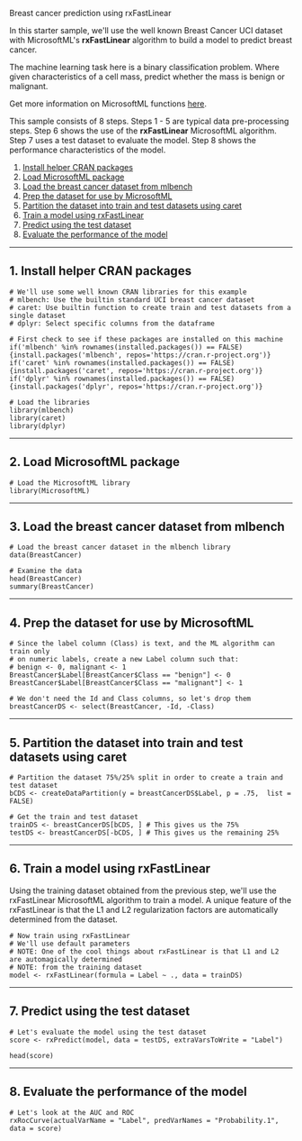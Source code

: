  Breast cancer prediction using rxFastLinear

In this starter sample, we'll use the well known Breast Cancer UCI dataset with MicrosoftML's **rxFastLinear** algorithm to build a model to predict breast cancer.

The machine learning task here is a binary classification problem. Where given characteristics of a cell mass, predict whether the mass is benign or malignant.

Get more information on MicrosoftML functions [here](https://msdn.microsoft.com/en-us/microsoft-r/microsoftml/microsoftml).

This sample consists of 8 steps. 
Steps 1 - 5 are typical data pre-processing steps.
Step 6 shows the use of the **rxFastLinear** MicrosoftML algorithm.
Step 7 uses a test dataset to evaluate the model.
Step 8 shows the performance characteristics of the model.

1. [Install helper CRAN packages](#a-install)
2. [Load MicrosoftML package](#a-mmlload)
3. [Load the breast cancer dataset from mlbench](#a-dsload)
4. [Prep the dataset for use by MicrosoftML](#a-prep)
5. [Partition the dataset into train and test datasets using caret](#a-split)
6. [Train a model using rxFastLinear](#a-train)
7. [Predict using the test dataset](#a-test)
8. [Evaluate the performance of the model](#a-eval)

---
## <a name="a-install"></a>1. Install helper CRAN packages

```
# We'll use some well known CRAN libraries for this example
# mlbench: Use the builtin standard UCI breast cancer dataset
# caret: Use builtin function to create train and test datasets from a single dataset
# dplyr: Select specific columns from the dataframe

# First check to see if these packages are installed on this machine
if('mlbench' %in% rownames(installed.packages()) == FALSE) {install.packages('mlbench', repos='https://cran.r-project.org')}
if('caret' %in% rownames(installed.packages()) == FALSE) {install.packages('caret', repos='https://cran.r-project.org')}
if('dplyr' %in% rownames(installed.packages()) == FALSE) {install.packages('dplyr', repos='https://cran.r-project.org')}

# Load the libraries
library(mlbench)
library(caret)
library(dplyr)
```

---
## <a name="a-mmlload"></a>2. Load MicrosoftML package

```
# Load the MicrosoftML library
library(MicrosoftML)
```

---
## <a name="a-dsload"></a>3. Load the breast cancer dataset from mlbench

```
# Load the breast cancer dataset in the mlbench library
data(BreastCancer)

# Examine the data
head(BreastCancer)
summary(BreastCancer)
```

---
## <a name="a-prep"></a>4. Prep the dataset for use by MicrosoftML

```
# Since the label column (Class) is text, and the ML algorithm can train only
# on numeric labels, create a new Label column such that:
# benign <- 0, malignant <- 1
BreastCancer$Label[BreastCancer$Class == "benign"] <- 0
BreastCancer$Label[BreastCancer$Class == "malignant"] <- 1

# We don't need the Id and Class columns, so let's drop them
breastCancerDS <- select(BreastCancer, -Id, -Class)
```

---
## <a name="a-split"></a>5. Partition the dataset into train and test datasets using caret

```
# Partition the dataset 75%/25% split in order to create a train and test dataset
bCDS <- createDataPartition(y = breastCancerDS$Label, p = .75,  list = FALSE)

# Get the train and test dataset
trainDS <- breastCancerDS[bCDS, ] # This gives us the 75%
testDS <- breastCancerDS[-bCDS, ] # This gives us the remaining 25%
```

---
## <a name="a-train"></a>6. Train a model using rxFastLinear
Using the training dataset obtained from the previous step, we'll use the rxFastLinear MicrosoftML algorithm to train a model. 
A unique feature of the rxFastLinear is that the L1 and L2 regularization factors are automatically determined from the dataset.

```
# Now train using rxFastLinear
# We'll use default parameters
# NOTE: One of the cool things about rxFastLinear is that L1 and L2 are automagically determined
# NOTE: from the training dataset
model <- rxFastLinear(formula = Label ~ ., data = trainDS)
```

---
## <a name="a-test"></a>7. Predict using the test dataset

```
# Let's evaluate the model using the test dataset
score <- rxPredict(model, data = testDS, extraVarsToWrite = "Label")

head(score)
```

---
## <a name="a-eval"></a>8. Evaluate the performance of the model

```
# Let's look at the AUC and ROC
rxRocCurve(actualVarName = "Label", predVarNames = "Probability.1", data = score)
```
